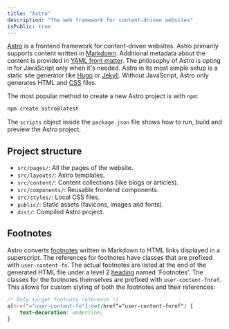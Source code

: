 ```yaml
---
title: "Astro"
description: "The web framework for content-driven websites"
isPublic: true
---
```


[Astro](https://astro.build/) is a frontend framework for content-driven
websites. Astro primarily supports content written in [Markdown](markdown).
Additional metadata about the content is provided in
[YAML front matter](yaml-front-matter). The philosophy of Astro is opting
in for JavaScript only when it's needed. Astro in its most simple setup is
a static site generator like [Hugo](https://gohugo.io/) or
[Jekyll](https://jekyllrb.com/). Without JavaScript, Astro only generates HTML
and [CSS](css) files.

The most popular method to create a new Astro project is with `npm`:

```sh
npm create astro@latest
```

The `scripts` object inside the `package.json` file shows how to run, build and
preview the Astro project.

## Project structure
* `src/pages/`: All the pages of the website.
* `src/layouts/`: Astro templates.
* `src/content/`: Content collections (like blogs or articles).
* `src/components/`: Reusable frontend components.
* `src/styles/`: Local CSS files.
* `public/`: Static assets (favicons, images and fonts).
* `dist/`: Compiled Astro project.

## Footnotes
Astro converts [footnotes](footnote) written in Markdown to HTML links displayed
in a superscript. The references for footnotes have classes that are prefixed
with `user-content-fn`. The actual footnotes are listed at the end of the
generated HTML file under a level 2 [heading](markdown#headings) named
'Footnotes'. The classes for the footnotes themselves are prefixed with
`user-content-fnref`. This allows for custom styling of both the footnotes and
their references:

```css
/* Only target footnote reference */
a[href^="user-content-fn"]:not(href^="user-content-fnref") {
    text-decoration: underline;
}
```
